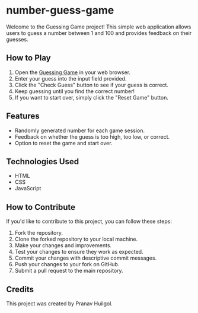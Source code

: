 # number-guess-game

Welcome to the Guessing Game project! This simple web application allows users to guess a number between 1 and 100 and provides feedback on their guesses.

## How to Play

1. Open the [Guessing Game](https://pranavbec.github.io/number-guess-game/) in your web browser.
2. Enter your guess into the input field provided.
3. Click the "Check Guess" button to see if your guess is correct.
4. Keep guessing until you find the correct number!
5. If you want to start over, simply click the "Reset Game" button.

## Features

- Randomly generated number for each game session.
- Feedback on whether the guess is too high, too low, or correct.
- Option to reset the game and start over.

## Technologies Used

- HTML
- CSS
- JavaScript

## How to Contribute

If you'd like to contribute to this project, you can follow these steps:

1. Fork the repository.
2. Clone the forked repository to your local machine.
3. Make your changes and improvements.
4. Test your changes to ensure they work as expected.
5. Commit your changes with descriptive commit messages.
6. Push your changes to your fork on GitHub.
7. Submit a pull request to the main repository.

## Credits

This project was created by Pranav Huilgol.
